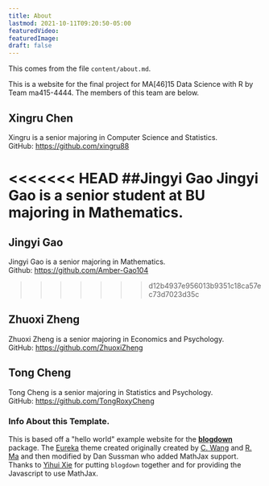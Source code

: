 ```yaml
---
title: About
lastmod: 2021-10-11T09:20:50-05:00
featuredVideo:
featuredImage:
draft: false
---
```


This comes from the file `content/about.md`.

This is a website for the final project for MA[46]15 Data Science with R by Team ma415-4444. The members of this team are below.

## Xingru Chen

Xingru is a senior majoring in Computer Science and Statistics.\
GitHub: <https://github.com/xingru88>

<<<<<<< HEAD
##Jingyi Gao
Jingyi Gao is a senior student at BU majoring in Mathematics.
=======
## Jingyi Gao

Jingyi Gao is a senior majoring in Mathematics. \
Github: <https://github.com/Amber-Gao104>
>>>>>>> d12b4937e956013b9351c18ca57ec73d7023d35c

## Zhuoxi Zheng

Zhuoxi Zheng is a senior majoring in Economics and Psychology.\
GitHub: https://github.com/ZhuoxiZheng 

## Tong Cheng 
Tong Cheng is a senior majoring in Statistics and Psychology. \
GitHub: <https://github.com/TongRoxyCheng>

<!-- Please leave in the information below -->

### Info About this Template.

This is based off a "hello world" example website for the [**blogdown**](https://github.com/rstudio/blogdown) package. The [Eureka](https://www.wangchucheng.com/en/docs/eureka/) theme created originally created by [C. Wang](https://www.wangchucheng.com/zh/) and [R. Ma](https://www.ruiqima.com/zh/) and then modified by Dan Sussman who added MathJax support. Thanks to [Yihui Xie](https://github.com/yihui/) for putting `blogdown` together and for providing the Javascript to use MathJax.
